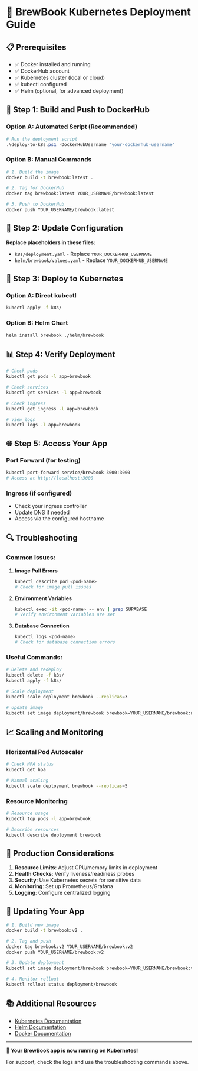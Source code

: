 # 🚀 BrewBook Kubernetes Deployment Guide

## 📋 Prerequisites

- ✅ Docker installed and running
- ✅ DockerHub account
- ✅ Kubernetes cluster (local or cloud)
- ✅ kubectl configured
- ✅ Helm (optional, for advanced deployment)

## 🐳 Step 1: Build and Push to DockerHub

### **Option A: Automated Script (Recommended)**
```powershell
# Run the deployment script
.\deploy-to-k8s.ps1 -DockerHubUsername "your-dockerhub-username"
```

### **Option B: Manual Commands**
```bash
# 1. Build the image
docker build -t brewbook:latest .

# 2. Tag for DockerHub
docker tag brewbook:latest YOUR_USERNAME/brewbook:latest

# 3. Push to DockerHub
docker push YOUR_USERNAME/brewbook:latest
```

## 🔧 Step 2: Update Configuration

**Replace placeholders in these files:**
- `k8s/deployment.yaml` - Replace `YOUR_DOCKERHUB_USERNAME`
- `helm/brewbook/values.yaml` - Replace `YOUR_DOCKERHUB_USERNAME`

## 🚀 Step 3: Deploy to Kubernetes

### **Option A: Direct kubectl**
```bash
kubectl apply -f k8s/
```

### **Option B: Helm Chart**
```bash
helm install brewbook ./helm/brewbook
```

## 📊 Step 4: Verify Deployment

```bash
# Check pods
kubectl get pods -l app=brewbook

# Check services
kubectl get services -l app=brewbook

# Check ingress
kubectl get ingress -l app=brewbook

# View logs
kubectl logs -l app=brewbook
```

## 🌐 Step 5: Access Your App

### **Port Forward (for testing)**
```bash
kubectl port-forward service/brewbook 3000:3000
# Access at http://localhost:3000
```

### **Ingress (if configured)**
- Check your ingress controller
- Update DNS if needed
- Access via the configured hostname

## 🔍 Troubleshooting

### **Common Issues:**

1. **Image Pull Errors**
   ```bash
   kubectl describe pod <pod-name>
   # Check for image pull issues
   ```

2. **Environment Variables**
   ```bash
   kubectl exec -it <pod-name> -- env | grep SUPABASE
   # Verify environment variables are set
   ```

3. **Database Connection**
   ```bash
   kubectl logs <pod-name>
   # Check for database connection errors
   ```

### **Useful Commands:**
```bash
# Delete and redeploy
kubectl delete -f k8s/
kubectl apply -f k8s/

# Scale deployment
kubectl scale deployment brewbook --replicas=3

# Update image
kubectl set image deployment/brewbook brewbook=YOUR_USERNAME/brewbook:new-tag
```

## 📈 Scaling and Monitoring

### **Horizontal Pod Autoscaler**
```bash
# Check HPA status
kubectl get hpa

# Manual scaling
kubectl scale deployment brewbook --replicas=5
```

### **Resource Monitoring**
```bash
# Resource usage
kubectl top pods -l app=brewbook

# Describe resources
kubectl describe deployment brewbook
```

## 🎯 Production Considerations

1. **Resource Limits**: Adjust CPU/memory limits in deployment
2. **Health Checks**: Verify liveness/readiness probes
3. **Security**: Use Kubernetes secrets for sensitive data
4. **Monitoring**: Set up Prometheus/Grafana
5. **Logging**: Configure centralized logging

## 🔄 Updating Your App

```bash
# 1. Build new image
docker build -t brewbook:v2 .

# 2. Tag and push
docker tag brewbook:v2 YOUR_USERNAME/brewbook:v2
docker push YOUR_USERNAME/brewbook:v2

# 3. Update deployment
kubectl set image deployment/brewbook brewbook=YOUR_USERNAME/brewbook:v2

# 4. Monitor rollout
kubectl rollout status deployment/brewbook
```

## 📚 Additional Resources

- [Kubernetes Documentation](https://kubernetes.io/docs/)
- [Helm Documentation](https://helm.sh/docs/)
- [Docker Documentation](https://docs.docker.com/)

---

**🎉 Your BrewBook app is now running on Kubernetes!**

For support, check the logs and use the troubleshooting commands above.
